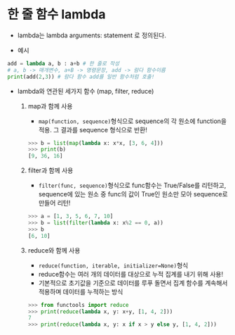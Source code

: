 # 한 줄 함수 lambda

- lambda는 lambda arguments: statement 로 정의된다.

- 예시
```py
add = lambda a, b : a+b # 한 줄로 작성
# a, b -> 매개변수, a+B -> 명령문장, add -> 람다 함수이름
print(add(2,3)) # 람다 함수 add를 일반 함수처럼 호출!
```

- lambda와 연관된 세가지 함수 (map, filter, reduce)
    1.  map과 함께 사용
        - ```map(function, sequence)```형식으로 sequence의 각 원소에 function을 적용. 그 결과를 sequence 형식으로 반환!
        ```py
        >>> b = list(map(lambda x: x*x, [3, 6, 4]))
        >>> print(b)
        [9, 36, 16]
        ```

    2. filter과 함께 사용
        - ```filter(func, sequence)```형식으로 func함수는 True/False를 리턴하고, sequence에 있는 원소 중 func의 값이 True인 원소만 모아 sequence로 만들어 리턴!
        ```py
        >>> a = [1, 3, 5, 6, 7, 10]
        >>> b = list(filter(lambda x: x%2 == 0, a)) 
        >>> b
        [6, 10]
        ``` 

    3. reduce와 함께 사용
        - ```reduce(function, iterable, initializer=None)```형식
        - reduce함수는 여러 개의 데이터를 대상으로 누적 집계를 내기 위해 사용!
        - 기본적으로 초기값을 기준으로 데이터를 루푸 돌면서 집계 함수를 계속해서 적용하며 데이터를 누적하는 방식
        ```py
        >>> from functools import reduce 
        >>> print(reduce(lambda x, y: x+y, [1, 4, 2]))
        7
        >>> print(reduce(lambda x, y: x if x > y else y, [1, 4, 2]))
        ```
